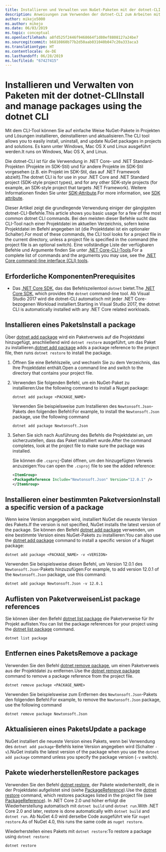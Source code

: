 ```yaml
---
title: Installieren und Verwalten von NuGet-Paketen mit der dotnet-CLI
description: Anweisungen zum Verwenden der dotnet-CLI zum Arbeiten mit NuGet-Paketen.
author: mikejo5000
ms.author: mikejo
ms.date: 06/03/2019
ms.topic: conceptual
ms.openlocfilehash: a8fd525f2446f9468664f1d80ef8808127a24be7
ms.sourcegitcommit: b6810860b77b2d50aab031040b047c20a333aca3
ms.translationtype: HT
ms.contentlocale: de-DE
ms.lasthandoff: 06/28/2019
ms.locfileid: "67427415"
---
```

# <a name="install-and-manage-packages-using-the-dotnet-cli"></a><span data-ttu-id="23abc-103">Installieren und Verwalten von Paketen mit der dotnet-CLI</span><span class="sxs-lookup"><span data-stu-id="23abc-103">Install and manage packages using the dotnet CLI</span></span>

<span data-ttu-id="23abc-104">Mit dem CLI-Tool können Sie auf einfache Weise NuGet-Pakete in Projekten und Lösungen installieren, deinstallieren und aktualisieren.</span><span class="sxs-lookup"><span data-stu-id="23abc-104">The CLI tool allows you to easily install, uninstall, and update NuGet packages in projects and solutions.</span></span> <span data-ttu-id="23abc-105">Es kann unter Windows, Mac OS X und Linux ausgeführt werden.</span><span class="sxs-lookup"><span data-stu-id="23abc-105">It runs on Windows, Mac OS X, and Linux.</span></span>

<span data-ttu-id="23abc-106">Die dotnet-CLI ist für die Verwendung in .NET Core- und .NET Standard-Projekten (Projekte im SDK-Stil) und für andere Projekte im SDK-Stil vorgesehen (z.B. ein Projekt im SDK-Stil, das auf .NET Framework abzielt).</span><span class="sxs-lookup"><span data-stu-id="23abc-106">The dotnet CLI is for use in your .NET Core and .NET Standard project (SDK-style project types), and for any other SDK-style projects (for example, an SDK-style project that targets .NET Framework).</span></span> <span data-ttu-id="23abc-107">Weitere Informationen finden Sie unter [SDK-Attribute](/dotnet/core/tools/csproj#additions).</span><span class="sxs-lookup"><span data-stu-id="23abc-107">For more information, see [SDK attribute](/dotnet/core/tools/csproj#additions).</span></span>

<span data-ttu-id="23abc-108">Dieser Artikel zeigt die grundlegende Verwendung einiger der gängigsten dotnet-CLI-Befehle.</span><span class="sxs-lookup"><span data-stu-id="23abc-108">This article shows you basic usage for a few of the most common dotnet CLI commands.</span></span> <span data-ttu-id="23abc-109">Bei den meisten dieser Befehle sucht das CLI-Tool nach einer Projektdatei im aktuellen Verzeichnis, sofern keine Projektdatei im Befehl angegeben ist (die Projektdatei ist ein optionaler Schalter).</span><span class="sxs-lookup"><span data-stu-id="23abc-109">For most of these commands, the CLI tool looks for a project file in the current directory, unless a project file is specified in the command (the project file is an optional switch).</span></span> <span data-ttu-id="23abc-110">Eine vollständige Liste der verfügbaren Befehle und Argumente finden Sie unter [.NET Core-CLI-Tools](../tools/dotnet-commands.md).</span><span class="sxs-lookup"><span data-stu-id="23abc-110">For a complete list of commands and the arguments you may use, see the [.NET Core command-line interface (CLI) tools](../tools/dotnet-commands.md).</span></span>

## <a name="prerequisites"></a><span data-ttu-id="23abc-111">Erforderliche Komponenten</span><span class="sxs-lookup"><span data-stu-id="23abc-111">Prerequisites</span></span>

- <span data-ttu-id="23abc-112">Das [.NET Core SDK](https://www.microsoft.com/net/download/), das das Befehlszeilentool `dotnet` bietet.</span><span class="sxs-lookup"><span data-stu-id="23abc-112">The [.NET Core SDK](https://www.microsoft.com/net/download/), which provides the `dotnet` command-line tool.</span></span> <span data-ttu-id="23abc-113">Ab Visual Studio 2017 wird die dotnet-CLI automatisch mit jeder .NET Core-bezogenen Workload installiert.</span><span class="sxs-lookup"><span data-stu-id="23abc-113">Starting in Visual Studio 2017, the dotnet CLI is automatically installed with any .NET Core related workloads.</span></span>

## <a name="install-a-package"></a><span data-ttu-id="23abc-114">Installieren eines Pakets</span><span class="sxs-lookup"><span data-stu-id="23abc-114">Install a package</span></span>

<span data-ttu-id="23abc-115">Über [dotnet add package](/dotnet/core/tools/dotnet-add-package?tabs=netcore2x) wird ein Paketverweis auf die Projektdatei hinzugefügt, anschließend wird `dotnet restore` ausgeführt, um das Paket zu installieren.</span><span class="sxs-lookup"><span data-stu-id="23abc-115">[dotnet add package](/dotnet/core/tools/dotnet-add-package?tabs=netcore2x) adds a package reference to the project file, then runs `dotnet restore` to install the package.</span></span>

1. <span data-ttu-id="23abc-116">Öffnen Sie eine Befehlszeile, und wechseln Sie zu dem Verzeichnis, das Ihre Projektdatei enthält.</span><span class="sxs-lookup"><span data-stu-id="23abc-116">Open a command line and switch to the directory that contains your project file.</span></span>

2. <span data-ttu-id="23abc-117">Verwenden Sie folgenden Befehl, um ein NuGet-Paket zu installieren:</span><span class="sxs-lookup"><span data-stu-id="23abc-117">Use the following command to install a Nuget package:</span></span>

    ```cli
    dotnet add package <PACKAGE_NAME>
    ```

    <span data-ttu-id="23abc-118">Verwenden Sie beispielsweise zum Installieren des `Newtonsoft.Json`-Pakets den folgenden Befehl:</span><span class="sxs-lookup"><span data-stu-id="23abc-118">For example, to install the `Newtonsoft.Json` package, use the following command</span></span>

    ```cli
    dotnet add package Newtonsoft.Json
    ```

3. <span data-ttu-id="23abc-119">Sehen Sie sich nach Ausführung des Befehls die Projektdatei an, um sicherzustellen, dass das Paket installiert wurde.</span><span class="sxs-lookup"><span data-stu-id="23abc-119">After the command completes, look at the project file to make sure the package was installed.</span></span>

   <span data-ttu-id="23abc-120">Sie können die `.csproj`-Datei öffnen, um den hinzugefügten Verweis anzuzeigen:</span><span class="sxs-lookup"><span data-stu-id="23abc-120">You can open the `.csproj` file to see the added reference:</span></span>

    ```xml
   <ItemGroup>
    <PackageReference Include="Newtonsoft.Json" Version="12.0.1" />
   </ItemGroup>
    ```

## <a name="install-a-specific-version-of-a-package"></a><span data-ttu-id="23abc-121">Installieren einer bestimmten Paketversion</span><span class="sxs-lookup"><span data-stu-id="23abc-121">Install a specific version of a package</span></span>

<span data-ttu-id="23abc-122">Wenn keine Version angegeben wird, installiert NuGet die neueste Version des Pakets.</span><span class="sxs-lookup"><span data-stu-id="23abc-122">If the version is not specified, NuGet installs the latest version of the package.</span></span> <span data-ttu-id="23abc-123">Sie können den Befehl [dotnet add package](/dotnet/core/tools/dotnet-add-package?tabs=netcore2x) verwenden, um eine bestimmte Version eines NuGet-Pakets zu installieren:</span><span class="sxs-lookup"><span data-stu-id="23abc-123">You can also use the [dotnet add package](/dotnet/core/tools/dotnet-add-package?tabs=netcore2x) command to install a specific version of a Nuget package:</span></span>

```cli
dotnet add package <PACKAGE_NAME> -v <VERSION>
```

<span data-ttu-id="23abc-124">Verwenden Sie beispielsweise diesen Befehl, um Version 12.0.1 des `Newtonsoft.Json`-Pakets hinzuzufügen:</span><span class="sxs-lookup"><span data-stu-id="23abc-124">For example, to add version 12.0.1 of the `Newtonsoft.Json` package, use this command:</span></span>

```cli
dotnet add package Newtonsoft.Json -v 12.0.1
```

## <a name="list-package-references"></a><span data-ttu-id="23abc-125">Auflisten von Paketverweisen</span><span class="sxs-lookup"><span data-stu-id="23abc-125">List package references</span></span>

<span data-ttu-id="23abc-126">Sie können über den Befehl [dotnet list package](/dotnet/core/tools/dotnet-list-package?tabs=netcore2x) die Paketverweise für Ihr Projekt auflisten.</span><span class="sxs-lookup"><span data-stu-id="23abc-126">You can list the package references for your project using the [dotnet list package](/dotnet/core/tools/dotnet-list-package?tabs=netcore2x) command.</span></span>

```cli
dotnet list package
```

## <a name="remove-a-package"></a><span data-ttu-id="23abc-127">Entfernen eines Pakets</span><span class="sxs-lookup"><span data-stu-id="23abc-127">Remove a package</span></span>

<span data-ttu-id="23abc-128">Verwenden Sie den Befehl [dotnet remove package](/dotnet/core/tools/dotnet-remove-package?tabs=netcore2x), um einen Paketverweis aus der Projektdatei zu entfernen.</span><span class="sxs-lookup"><span data-stu-id="23abc-128">Use the [dotnet remove package](/dotnet/core/tools/dotnet-remove-package?tabs=netcore2x) command to remove a package reference from the project file.</span></span>

```cli
dotnet remove package <PACKAGE_NAME>
```

<span data-ttu-id="23abc-129">Verwenden Sie beispielsweise zum Entfernen des `Newtonsoft.Json`-Pakets den folgenden Befehl:</span><span class="sxs-lookup"><span data-stu-id="23abc-129">For example, to remove the `Newtonsoft.Json` package, use the following command</span></span>

```cli
dotnet remove package Newtonsoft.Json
```

## <a name="update-a-package"></a><span data-ttu-id="23abc-130">Aktualisieren eines Pakets</span><span class="sxs-lookup"><span data-stu-id="23abc-130">Update a package</span></span>

<span data-ttu-id="23abc-131">NuGet installiert die neueste Version eines Pakets, wenn bei Verwendung des `dotnet add package`-Befehls keine Version angegeben wird (Schalter `-v`).</span><span class="sxs-lookup"><span data-stu-id="23abc-131">NuGet installs the latest version of the package when you use the `dotnet add package` command unless you specify the package version (`-v` switch).</span></span>

## <a name="restore-packages"></a><span data-ttu-id="23abc-132">Pakete wiederherstellen</span><span class="sxs-lookup"><span data-stu-id="23abc-132">Restore packages</span></span>

<span data-ttu-id="23abc-133">Verwenden Sie den Befehl [dotnet restore](/dotnet/core/tools/dotnet-restore?tabs=netcore2x), der Pakete wiederherstellt, die in der Projektdatei aufgelistet sind (siehe [PackageReference](../consume-packages/package-references-in-project-files.md)).</span><span class="sxs-lookup"><span data-stu-id="23abc-133">Use the [dotnet restore](/dotnet/core/tools/dotnet-restore?tabs=netcore2x) command, which restores packages listed in the project file (see [PackageReference](../consume-packages/package-references-in-project-files.md)).</span></span> <span data-ttu-id="23abc-134">In .NET Core 2.0 und höher erfolgt die Wiederherstellung automatisch mit `dotnet build` und `dotnet run`.</span><span class="sxs-lookup"><span data-stu-id="23abc-134">With .NET Core 2.0 and later, restore is done automatically with `dotnet build` and `dotnet run`.</span></span> <span data-ttu-id="23abc-135">Ab NuGet 4.0 wird derselbe Code ausgeführt wie für `nuget restore`.</span><span class="sxs-lookup"><span data-stu-id="23abc-135">As of NuGet 4.0, this runs the same code as `nuget restore`.</span></span>

<span data-ttu-id="23abc-136">Wiederherstellen eines Pakets mit `dotnet restore`:</span><span class="sxs-lookup"><span data-stu-id="23abc-136">To restore a package using `dotnet restore`:</span></span>

```cli
dotnet restore 
```
